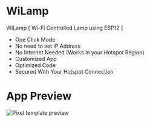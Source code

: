 # WiLamp
WiLamp [ Wi-Fi Controlled Lamp using ESP12 ]

* One Click Mode
* No need to set IP Address
* No Internet Needed (Works in your Hotspot Region)
* Customized App
* Optimized Code
* Secured With Your Hotspot Connection

# App Preview
![Pixel template preview](https://3.bp.blogspot.com/-f6lyiOChiRo/W5VKmpTi3CI/AAAAAAAABPI/QSvpv6oyC8oJqE3NSZB36lSL4JYl4zwqQCLcBGAs/s400/wilamp-esp12.png)
